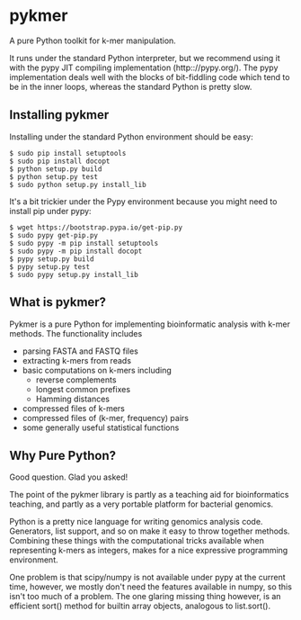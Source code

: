 # pykmer
A pure Python toolkit for k-mer manipulation.

It runs under the standard Python interpreter, but we recommend using it
with the pypy JIT compiling implementation (http:://pypy.org/).  The pypy
implementation deals well with the blocks of bit-fiddling code which
tend to be in the inner loops, whereas the standard Python is pretty slow.

Installing pykmer
-----------------

Installing under the standard Python environment should be easy:

    $ sudo pip install setuptools
    $ sudo pip install docopt
    $ python setup.py build
    $ python setup.py test
    $ sudo python setup.py install_lib

It's a bit trickier under the Pypy environment because you might
need to install pip under pypy:

    $ wget https://bootstrap.pypa.io/get-pip.py
    $ sudo pypy get-pip.py
    $ sudo pypy -m pip install setuptools
    $ sudo pypy -m pip install docopt
    $ pypy setup.py build
    $ pypy setup.py test
    $ sudo pypy setup.py install_lib

What is pykmer?
---------------

Pykmer is a pure Python for implementing bioinformatic analysis
with k-mer methods. The functionality includes
* parsing FASTA and FASTQ files
* extracting k-mers from reads
* basic computations on k-mers including
    * reverse complements
    * longest common prefixes
    * Hamming distances
* compressed files of k-mers
* compressed files of (k-mer, frequency) pairs
* some generally useful statistical functions

Why Pure Python?
----------------

Good question. Glad you asked!

The point of the pykmer library is partly as a teaching aid for
bioinformatics teaching, and partly as a very portable platform for
bacterial genomics.

Python is a pretty nice language for writing genomics analysis
code. Generators, list support, and so on make it easy to throw together
methods. Combining these things with the computational tricks available
when representing k-mers as integers, makes for a nice expressive
programming environment.

One problem is that scipy/numpy is not available under pypy at the
current time, however, we mostly don't need the features available in
numpy, so this isn't too much of a problem. The one glaring missing
thing however, is an efficient sort() method for builtin array objects,
analogous to list.sort().

